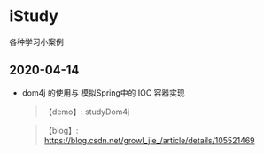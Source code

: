 # iStudy
各种学习小案例

## 2020-04-14

- dom4j 的使用与 模拟Spring中的 IOC 容器实现 

  > 【demo】: studyDom4j

  > 【blog】: https://blog.csdn.net/growl_jie_/article/details/105521469
